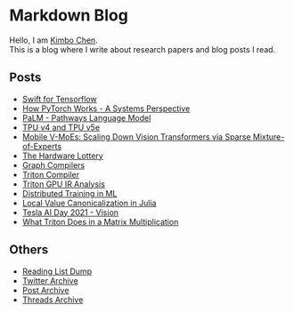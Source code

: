 # Markdown Blog

Hello, I am [Kimbo Chen](https://twitter.com/kimbochen).  
This is a blog where I write about research papers and blog posts I read.

## Posts

- [Swift for Tensorflow](https://github.com/kimbochen/md-blogs/tree/main/swift-for-tensorflow)
- [How PyTorch Works - A Systems Perspective](https://github.com/kimbochen/md-blogs/tree/main/pytorch-systems-intro)
- [PaLM - Pathways Language Model](https://github.com/kimbochen/md-blogs/tree/main/palm)
- [TPU v4 and TPU v5e](https://github.com/kimbochen/md-blogs/tree/main/tpuv4_v5e)
- [Mobile V-MoEs: Scaling Down Vision Transformers via Sparse Mixture-of-Experts](https://github.com/kimbochen/md-blogs/tree/main/mobile-v-moes)
- [The Hardware Lottery](https://github.com/kimbochen/md-blogs/tree/main/the-hardware-lottery)
- [Graph Compilers](https://github.com/kimbochen/md-blogs/tree/main/graph-compilers)
- [Triton Compiler](https://github.com/kimbochen/md-blogs/tree/main/triton)
- [Triton GPU IR Analysis](https://github.com/kimbochen/md-blogs/tree/main/triton-gpu-ir-analysis)
- [Distributed Training in ML](https://github.com/kimbochen/md-blogs/tree/main/ml-distributed-training)
- [Local Value Canonicalization in Julia](https://github.com/kimbochen/md-blogs/tree/main/local-value-canon-in-julia)
- [Tesla AI Day 2021 - Vision](https://github.com/kimbochen/md-blogs/tree/main/tesla-ai-day-2021-vision)
- [What Triton Does in a Matrix Multiplication](https://github.com/kimbochen/md-blogs/tree/main/what-triton-does-in-a-matmul)

## Others

- [Reading List Dump](https://github.com/kimbochen/md-blogs/tree/main/reading-list-dump)
- [Twitter Archive](https://github.com/kimbochen/md-blogs/tree/main/tweets)
- [Post Archive](https://github.com/kimbochen/md-blogs/tree/main/post-archive)
- [Threads Archive](https://github.com/kimbochen/md-blogs/tree/main/threads-archive)
